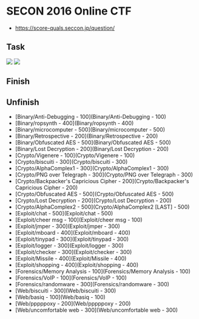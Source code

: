 # SECON 2016 Online CTF

* <https://score-quals.seccon.jp/question/>

Task
----------
![](http://i.imgur.com/qTe5wcD.jpg)
![](http://i.imgur.com/IIBEVpB.jpg)


Finish
----------


Unfinish
----------
* [Binary/Anti-Debugging - 100](Binary/Anti-Debugging - 100)
* [Binary/ropsynth - 400](Binary/ropsynth - 400)
* [Binary/microcomputer - 500](Binary/microcomputer - 500)
* [Binary/Retrospective - 200](Binary/Retrospective - 200)
* [Binary/Obfuscated AES - 500](Binary/Obfuscated AES - 500)
* [Binary/Lost Decryption - 200](Binary/Lost Decryption - 200)
* [Crypto/Vigenere - 100](Crypto/Vigenere - 100)
* [Crypto/biscuiti - 300](Crypto/biscuiti - 300)
* [Crypto/AlphaComplex1 - 300](Crypto/AlphaComplex1 - 300)
* [Crypto/PNG over Telegraph - 300](Crypto/PNG over Telegraph - 300)
* [Crypto/Backpacker's Capricious Cipher - 200](Crypto/Backpacker's Capricious Cipher - 200)
* [Crypto/Obfuscated AES - 500](Crypto/Obfuscated AES - 500)
* [Crypto/Lost Decryption - 200](Crypto/Lost Decryption - 200)
* [Crypto/AlphaComplex2 - 500](Crypto/AlphaComplex2 [LAST] - 500)
* [Exploit/chat - 500](Exploit/chat - 500)
* [Exploit/cheer msg - 100](Exploit/cheer msg - 100)
* [Exploit/jmper - 300](Exploit/jmper - 300)
* [Exploit/mboard - 400](Exploit/mboard - 400)
* [Exploit/tinypad - 300](Exploit/tinypad - 300)
* [Exploit/logger - 300](Exploit/logger - 300)
* [Exploit/checker - 300](Exploit/checker - 300)
* [Exploit/Missile - 400](Exploit/Missile - 400)
* [Exploit/shopping - 400](Exploit/shopping - 400)
* [Forensics/Memory Analysis - 100](Forensics/Memory Analysis - 100)
* [Forensics/VoIP - 100](Forensics/VoIP - 100)
* [Forensics/randomware - 300](Forensics/randomware - 300)
* [Web/biscuiti - 300](Web/biscuiti - 300)
* [Web/basiq - 100](Web/basiq - 100)
* [Web/pppppoxy - 200](Web/pppppoxy - 200)
* [Web/uncomfortable web - 300](Web/uncomfortable web - 300)